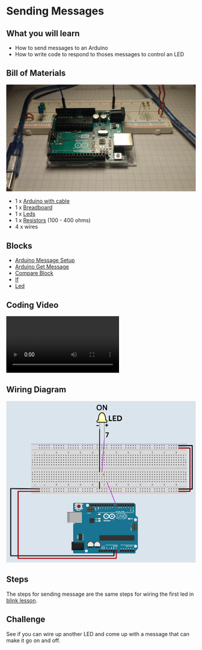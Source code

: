# Sending Messages

## What you will learn

- How to send messages to an Arduino
- How to write code to respond to thoses messages to control an LED

## Bill of Materials

![kit](../assets/blink/kit.jpg)

- 1 x [Arduino with cable](../what-is-an-arduino/)
- 1 x [Breadboard](../../addons#breadboard)
- 1 x [Leds](../../addons#led)
- 1 x [Resistors](../../addons#resistor) (100 - 400 ohms)
- 4 x wires

## Blocks

- [Arduino Message Setup](../../blocksarduino-message-setup)
- [Arduino Get Message](../../blocks#arduino-get-message)
- [Compare Block](../../blocks#compare)
- [If](../../blocks#if)
- [Led](../../blocks#led)

## Coding Video

<video controls >
<source src="https://firebasestorage.googleapis.com/v0/b/inapp-tutorial.appspot.com/o/electroblocks-org%2FV6DvaFUt1LsXJoNCkBEe%2Fstep_BG5g6G5DbxCUt8JjV63E.mp4?alt=media&token=e73ddfd7-3c0d-4964-bcee-383cc62f0562">
</video>

## Wiring Diagram

![wiring diagram](../assets/sending-messages/wiring-diagram.png)


## Steps

The steps for sending message are the same steps for wiring the first led in [blink lesson](../blink/#steps-first-led).

## Challenge

See if you can wire up another LED and come up with a message that can make it go on and off.
